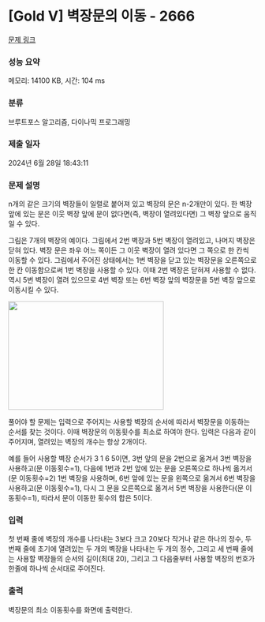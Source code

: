# [Gold V] 벽장문의 이동 - 2666 

[문제 링크](https://www.acmicpc.net/problem/2666) 

### 성능 요약

메모리: 14100 KB, 시간: 104 ms

### 분류

브루트포스 알고리즘, 다이나믹 프로그래밍

### 제출 일자

2024년 6월 28일 18:43:11

### 문제 설명

<p>n개의 같은 크기의 벽장들이 일렬로 붙어져 있고 벽장의 문은 n-2개만이 있다. 한 벽장 앞에 있는 문은 이웃 벽장 앞에 문이 없다면(즉, 벽장이 열려있다면) 그 벽장 앞으로 움직일 수 있다.</p>

<p>그림은 7개의 벽장의 예이다. 그림에서 2번 벽장과 5번 벽장이 열려있고, 나머지 벽장은 닫혀 있다.  벽장 문은 좌우 어느 쪽이든 그 이웃 벽장이 열려 있다면 그 쪽으로 한 칸씩 이동할 수 있다. 그림에서 주어진 상태에서는 1번 벽장을 닫고 있는 벽장문을 오른쪽으로 한 칸 이동함으로써 1번 벽장을 사용할 수 있다. 이때 2번 벽장은 닫혀져 사용할 수 없다. 역시 5번 벽장이 열려 있으므로 4번 벽장 또는 6번 벽장 앞의 벽장문을 5번 벽장 앞으로 이동시킬 수 있다.</p>

<p><img alt="" src="https://www.acmicpc.net/upload/images/ZNqDSxxvtQyqjJsNjdl7zDoz25wBl.png" style="height:220px; width:315px"></p>

<p>풀어야 할 문제는 입력으로 주어지는 사용할 벽장의 순서에 따라서 벽장문을 이동하는 순서를 찾는 것이다. 이때 벽장문의 이동횟수를 최소로 하여야 한다. 입력은 다음과 같이 주어지며, 열려있는 벽장의 개수는 항상 2개이다.</p>

<p>예를 들어 사용할 벽장 순서가 3 1 6 5이면, 3번 앞의 문을 2번으로 옮겨서 3번 벽장을 사용하고(문 이동횟수=1), 다음에 1번과 2번 앞에 있는 문을 오른쪽으로 하나씩 옮겨서(문 이동횟수=2) 1번 벽장을 사용하며, 6번 앞에 있는 문을 왼쪽으로 옮겨서 6번 벽장을 사용하고(문 이동횟수=1), 다시 그 문을 오른쪽으로 옮겨서 5번 벽장을 사용한다(문 이동횟수=1), 따라서 문이 이동한 횟수의 합은 5이다.</p>

### 입력 

 <p>첫 번째 줄에 벽장의 개수를 나타내는 3보다 크고 20보다 작거나 같은 하나의 정수, 두 번째 줄에 초기에 열려있는 두 개의 벽장을 나타내는 두 개의 정수, 그리고 세 번째 줄에는 사용할 벽장들의 순서의 길이(최대 20), 그리고 그 다음줄부터 사용할 벽장의 번호가 한줄에 하나씩 순서대로 주어진다.</p>

### 출력 

 <p>벽장문의 최소 이동횟수를 화면에 출력한다.</p>

